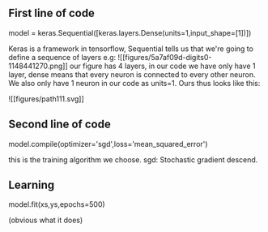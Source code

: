 ## First line of code
model = keras.Sequential([keras.layers.Dense(units=1,input_shape=[1])])

Keras is a framework in tensorflow, Sequential tells us that we're going to define a sequence of layers e.g: 
![[figures/5a7af09d-digits0-1148441270.png]]
our figure has 4 layers, in our code we have only have 1 layer, dense means that every neuron is connected to every other neuron. We also only have 1 neuron in
our  code as units=1. Ours thus looks like this:

![[figures/path111.svg]]

## Second line of code

model.compile(optimizer='sgd',loss='mean_squared_error')

this is the training algorithm we choose. sgd: Stochastic gradient descend.

## Learning

model.fit(xs,ys,epochs=500)

(obvious what it does)